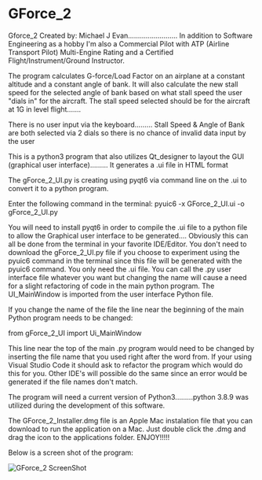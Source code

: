 # GForce_2

Gforce_2
Created by: Michael J Evan.........................
In addition to Software Engineering as a hobby I'm also a Commercial Pilot with ATP (Airline Transport Pilot) Multi-Engine Rating and a
Certified Flight/Instrument/Ground Instructor.

The program calculates G-force/Load Factor on an airplane at a constant altitude and a constant angle of bank. It will also calculate the new stall speed for the selected angle of bank based on what stall speed the user "dials in" for the aircraft. The stall speed selected should be for the aircraft at 1G in level flight.......

There is no user input via the keyboard......... Stall Speed & Angle of Bank are both selected via 2 dials so there is no chance of invalid data input by the user

This is a python3 program that also utilizes Qt_designer to layout the GUI (graphical user interface)......... It generates a .ui file in HTML format

The gForce_2_UI.py is creating using pyqt6 via command line on the .ui to convert it to a python program.

Enter the following command in the terminal: pyuic6 -x GForce_2_UI.ui -o gForce_2_UI.py

You will need to install pyqt6 in order to compile the .ui file to a python file to allow the Graphical user interface to be generated.... Obviously this can all be done from the terminal in your favorite IDE/Editor. You don't need to download the gForce_2_UI.py file if you choose to experiment using the pyuic6 command in the terminal since this file will be generated with the pyuic6 command. You only need the .ui file.  You can call the .py user interface file whatever you want but changing the name will cause a need for a slight refactoring of code in the main python program. The UI_MainWindow is imported from the user interface Python file.

If you change the name of the file the line near the beginning of the main Python program needs to be changed:

from gForce_2_UI import Ui_MainWindow   

This line near the top of the main .py program would need to be changed by inserting the file name that you used right after the word from. 
If your using Visual Studio Code it should ask to refactor the program which would do this for you. Other IDE's will possible do the same since an error would be generated if the file names don't match.

The program will need a current version of Python3.........python 3.8.9 was utilized during the development of this software.

The GForce_2_Installer.dmg file is an Apple Mac instalation file that you can download to run the application on a Mac. Just double click the .dmg and drag the
icon to the applications folder. ENJOY!!!!!


Below is a screen shot of the program:

![GForce_2 ScreenShot](https://user-images.githubusercontent.com/49410936/163623163-b7338b71-79a0-46a7-a7da-ced7d99bc936.png)
